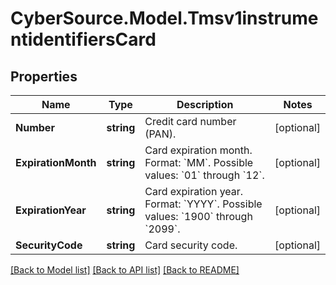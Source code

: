 # CyberSource.Model.Tmsv1instrumentidentifiersCard
## Properties

Name | Type | Description | Notes
------------ | ------------- | ------------- | -------------
**Number** | **string** | Credit card number (PAN). | [optional] 
**ExpirationMonth** | **string** | Card expiration month.  Format: &#x60;MM&#x60;. Possible values: &#x60;01&#x60; through &#x60;12&#x60;.  | [optional] 
**ExpirationYear** | **string** | Card expiration year. Format: &#x60;YYYY&#x60;. Possible values: &#x60;1900&#x60; through &#x60;2099&#x60;.  | [optional] 
**SecurityCode** | **string** | Card security code. | [optional] 

[[Back to Model list]](../README.md#documentation-for-models) [[Back to API list]](../README.md#documentation-for-api-endpoints) [[Back to README]](../README.md)

